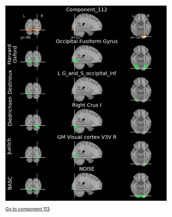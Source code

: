 ![112](preliminary/112.jpg "Component 112")

[Go to component 113](https://parietal-inria.github.io/MODL_atlas/128/113 "Component 113")
